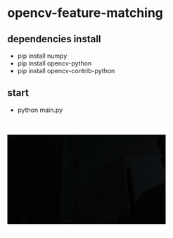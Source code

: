 # opencv-feature-matching
## dependencies install
- pip install numpy
- pip install opencv-python
- pip install opencv-contrib-python
## start
- python main.py
## 
![img](https://github.com/zhang-chen-c/opencv-feature-matching/blob/main/doc/opencv-feature-matching.gif)
